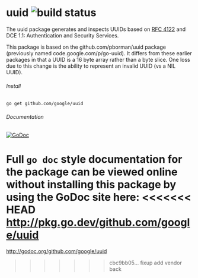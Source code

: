 # uuid ![build status](https://travis-ci.org/google/uuid.svg?branch=master)
The uuid package generates and inspects UUIDs based on
[RFC 4122](http://tools.ietf.org/html/rfc4122)
and DCE 1.1: Authentication and Security Services. 

This package is based on the github.com/pborman/uuid package (previously named
code.google.com/p/go-uuid).  It differs from these earlier packages in that
a UUID is a 16 byte array rather than a byte slice.  One loss due to this
change is the ability to represent an invalid UUID (vs a NIL UUID).

###### Install
`go get github.com/google/uuid`

###### Documentation 
[![GoDoc](https://godoc.org/github.com/google/uuid?status.svg)](http://godoc.org/github.com/google/uuid)

Full `go doc` style documentation for the package can be viewed online without
installing this package by using the GoDoc site here: 
<<<<<<< HEAD
http://pkg.go.dev/github.com/google/uuid
=======
http://godoc.org/github.com/google/uuid
>>>>>>> cbc9bb05... fixup add vendor back
